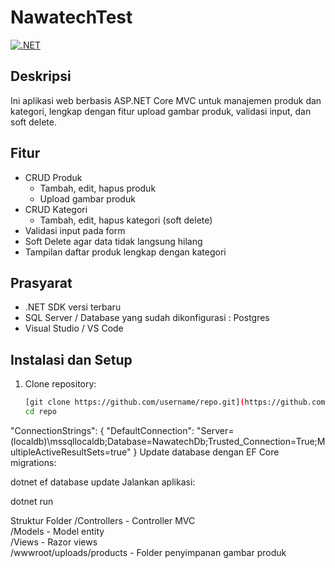 # NawatechTest

[![.NET](https://github.com/username/repo/actions/workflows/dotnet.yml/badge.svg)](https://github.com/username/repo/actions/workflows/dotnet.yml)

## Deskripsi

Ini aplikasi web berbasis ASP.NET Core MVC untuk manajemen produk dan kategori, lengkap dengan fitur upload gambar produk, validasi input, dan soft delete.

## Fitur

- CRUD Produk  
  - Tambah, edit, hapus produk  
  - Upload gambar produk  
- CRUD Kategori  
  - Tambah, edit, hapus kategori (soft delete)  
- Validasi input pada form  
- Soft Delete agar data tidak langsung hilang  
- Tampilan daftar produk lengkap dengan kategori

## Prasyarat

- .NET SDK versi terbaru  
- SQL Server / Database yang sudah dikonfigurasi : Postgres
- Visual Studio / VS Code

## Instalasi dan Setup

1. Clone repository:  
   ```bash
   [git clone https://github.com/username/repo.git](https://github.com/Elgzprtma/product_management
   cd repo

"ConnectionStrings": {
  "DefaultConnection": "Server=(localdb)\\mssqllocaldb;Database=NawatechDb;Trusted_Connection=True;MultipleActiveResultSets=true"
}
Update database dengan EF Core migrations:


dotnet ef database update
Jalankan aplikasi:


dotnet run



Struktur Folder
/Controllers  - Controller MVC  
/Models       - Model entity  
/Views        - Razor views  
/wwwroot/uploads/products - Folder penyimpanan gambar produk  
